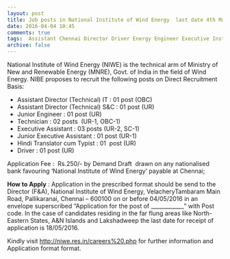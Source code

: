 ```yaml
---
layout: post
title: Job posts in National Institute of Wind Energy  last date 4th May-2016   
date: 2016-04-04 10:45
comments: true
tags:  Assistant Chennai Director Driver Energy Engineer Executive Institute Jr. Engineer Technical Technician Translator Typist 
archive: false
---
```

National Institute of Wind Energy (NIWE) is the technical arm of Ministry of New and Renewable Energy (MNRE), Govt. of India in the field of Wind Energy. NIBE proposes to recruit the following posts on Direct Recruitment Basis:  

- Assistant Director (Technical) IT : 01 post (OBC)
- Assistant Director (Technical) S&C : 01 post (UR)
- Junior Engineer : 01 post (UR)
- Technician : 02 posts  (UR-1, OBC-1)
- Executive Assistant : 03 posts (UR-2, SC-1)
- Junior Executive Assistant : 01 post (UR-1)
- Hindi Translator cum Typist : 01  post (UR)
- Driver : 01 post (UR)



Application Fee :  Rs.250/- by Demand Draft  drawn on any nationalised bank favouring ‘National Institute of Wind Energy’ payable at Chennai;

**How to Apply** : Application in the prescribed format should be send to the Director (F&A), National Institute of Wind Energy, VelacheryTambaram Main Road, Pallikaranai, Chennai – 600100 on or before 04/05/2016 in an envelope superscribed “Application for the post of ____________” with Post code. In the case of candidates residing in the far flung areas like North-Eastern States, A&N Islands and Lakshadweep the last date for receipt of application is 18/05/2016. 

Kindly visit <http://niwe.res.in/careers%20.php> for further information and   Application format format.  